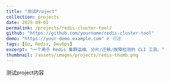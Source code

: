 ```yaml
---
title: "测试Project"
collection: projects
date: 2025-09-01
permalink: /projects/redis-cluster-tool/
github: "https://github.com/yourname/redis-cluster-tool"
demo: "https://your-demo.example.com" # 可选
tags: [Go, Redis, DevOps]
excerpt: "一个用于 Redis 集群运维、分片/迁移/故障检测的 CLI 工具。"
thumbnail: /assets/images/projects/redis-thumb.png
---
```


测试project内容
